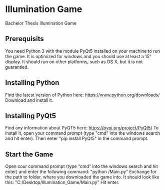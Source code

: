 # Illumination Game

Bachelor Thesis Illumination Game

## Prerequisits

You need Python 3 with the module PyQt5 installed on your machine to run the game.
It is optimized for windows and you should use at least a 15" display. It should run on
other platforms, such as OS X, but it is not guarantied.

## Installing Python

Find the latest version of Python here: https://www.python.org/downloads/
Download and install it.

## Installing PyQt5

Find any information about PyQT5 here: https://pypi.org/project/PyQt5/
To install it, open your command prompt (type "cmd" into the windows search and hit enter).
Then enter "pip install PyQt5" in the command prompt.

## Start the Game

Open cour command prompt (type "cmd" into the windows search and hit enter) and enter the following command:
"python <path>/Main.py"
Exchange <path> for the path to folder, where you downloaded the game into. It should look like this:
"C:/Desktop/Illumination_Game/Main.py"
Hit enter.